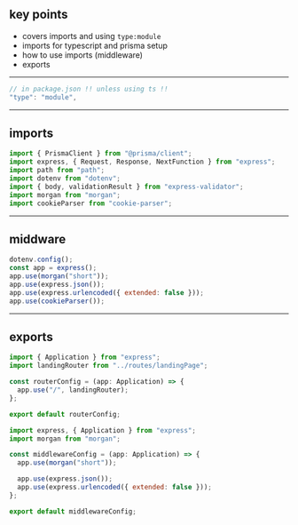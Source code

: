## key points

- covers imports and using `type:module`
- imports for typescript and prisma setup
- how to use imports (middleware)
- exports

---

```js
// in package.json !! unless using ts !!
"type": "module",
```

---

## imports

```js
import { PrismaClient } from "@prisma/client";
import express, { Request, Response, NextFunction } from "express";
import path from "path";
import dotenv from "dotenv";
import { body, validationResult } from "express-validator";
import morgan from "morgan";
import cookieParser from "cookie-parser";
```

---

## middware

```js
dotenv.config();
const app = express();
app.use(morgan("short"));
app.use(express.json());
app.use(express.urlencoded({ extended: false }));
app.use(cookieParser());
```

---

## exports

```js
import { Application } from "express";
import landingRouter from "../routes/landingPage";

const routerConfig = (app: Application) => {
  app.use("/", landingRouter);
};

export default routerConfig;
```

```js
import express, { Application } from "express";
import morgan from "morgan";

const middlewareConfig = (app: Application) => {
  app.use(morgan("short"));

  app.use(express.json());
  app.use(express.urlencoded({ extended: false }));
};

export default middlewareConfig;
```
